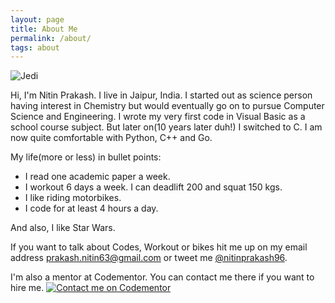 ```yaml
---
layout: page
title: About Me
permalink: /about/
tags: about
---
```


![Jedi](/images/me.JPG)

 Hi, I'm Nitin Prakash. I live in Jaipur, India. I started out as science person having interest in Chemistry but would eventually go on to pursue Computer Science and Engineering. I wrote my very first code in Visual Basic as a school course subject. But later on(10 years later duh!) I switched to C. I am now quite comfortable with Python, C++ and Go.

 My life(more or less) in bullet points:
 - I read one academic paper a week.
 - I workout 6 days a week. I can deadlift 200 and squat 150 kgs.
 - I like riding motorbikes.
 - I code for at least 4 hours a day.

 And also, I like Star Wars.

 If you want to talk about Codes, Workout or bikes hit me up on my email address [prakash.nitin63@gmail.com](mailto:email@example.com) or tweet me [@nitinprakash96](https://twitter.com/nitinprakash96).

 I'm also a mentor at Codementor. You can contact me there if you want to hire me.
 [![Contact me on Codementor](https://cdn.codementor.io/badges/contact_me_github.svg)](https://www.codementor.io/nitinprakash96?utm_source=github&utm_medium=button&utm_term=nitinprakash96&utm_campaign=github)
